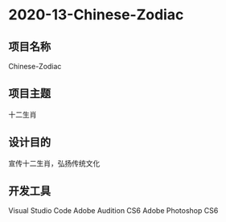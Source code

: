 # 2020-13-Chinese-Zodiac
## 项目名称
Chinese-Zodiac
## 项目主题
十二生肖
## 设计目的
宣传十二生肖，弘扬传统文化
## 开发工具
Visual Studio Code
Adobe Audition CS6
Adobe Photoshop CS6
